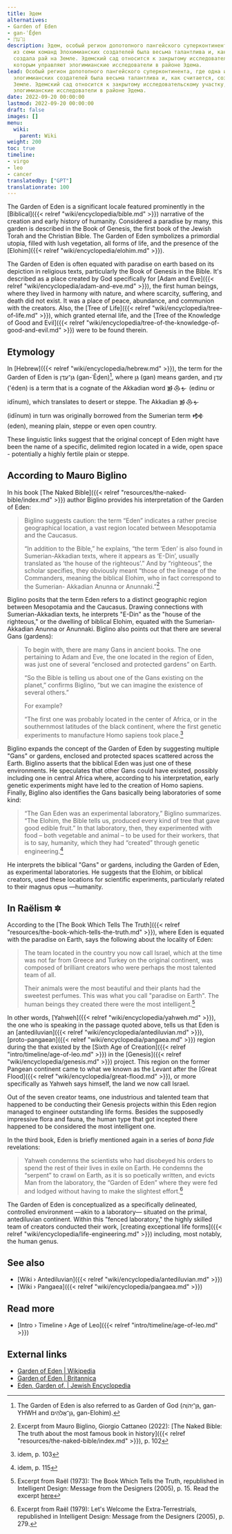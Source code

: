 ```yaml
---
title: Эдем
alternatives:
- Garden of Eden
- gan-ʿĒḏen
- גַּן־עֵדֶן
description: Эдем, особый регион допотопного пангейского суперконтинента, где одна
  из семи команд Элохимианских создателей была весьма талантлива и, как считается,
  создала рай на Земле. Эдемский сад относится к закрытому исследовательскому участку,
  которым управляют элогимианские исследователи в районе Эдема.
lead: Особый регион допотопного пангейского суперконтинента, где одна из семи команд
  элогимианских создателей была весьма талантлива и, как считается, создала рай на
  Земле. Эдемский сад относится к закрытому исследовательскому участку, которым управляют
  элогимианские исследователи в районе Эдема.
date: 2022-09-20 00:00:00
lastmod: 2022-09-20 00:00:00
draft: false
images: []
menu:
  wiki:
    parent: Wiki
weight: 200
toc: true
timeline:
- virgo
- leo
- cancer
translatedby: ["GPT"]
translationrate: 100
---
```


The Garden of Eden is a significant locale featured prominently in the [Biblical]({{< relref "wiki/encyclopedia/bible.md" >}}) narrative of the creation and early history of humanity. Considered a paradise by many, this garden is described in the Book of Genesis, the first book of the Jewish Torah and the Christian Bible. The Garden of Eden symbolizes a primordial utopia, filled with lush vegetation, all forms of life, and the presence of the [Elohim]({{< relref "wiki/encyclopedia/elohim.md" >}}).

The Garden of Eden is often equated with paradise on earth based on its depiction in religious texts, particularly the Book of Genesis in the Bible. It's described as a place created by God specifically for [Adam and Eve]({{< relref "wiki/encyclopedia/adam-and-eve.md" >}}), the first human beings, where they lived in harmony with nature, and where scarcity, suffering, and death did not exist. It was a place of peace, abundance, and communion with the creators. Also, the [Tree of Life]({{< relref "wiki/encyclopedia/tree-of-life.md" >}}), which granted eternal life, and the [Tree of the Knowledge of Good and Evil]({{< relref "wiki/encyclopedia/tree-of-the-knowledge-of-good-and-evil.md" >}}) were to be found therein.

## Etymology

In [Hebrew]({{< relref "wiki/encyclopedia/hebrew.md" >}}), the term for the Garden of Eden is גַּן־עֵדֶן (gan-ʿĒḏen)[^garden], where גַּן (gan) means garden, and עֵדֶן ('éden) is a term that is a cognate of the Akkadian word 𒂊𒁲𒉡 (edinu or idīnum), which translates to desert or steppe. The Akkadian 𒂊𒁲𒉡 (idīnum) in turn was originally borrowed from the Sumerian term 𒂔 (eden), meaning plain, steppe or even open country.

These linguistic links suggest that the original concept of Eden might have been the name of a specific, delimited region located in a wide, open space - potentially a highly fertile plain or steppe.

[^garden]: The Garden of Eden is also referred to as Garden of God (גַּן־יְהֹוֶה, gan-YHWH and גַן־אֱלֹהִים, gan-Elohim).

## According to Mauro Biglino

In his book [The Naked Bible]({{< relref "resources/the-naked-bible/index.md" >}}) author Biglino provides his interpretation of the Garden of Eden:

> Biglino suggests caution: the term “Eden” indicates a rather precise geographical location, a vast region located between Mesopotamia and the Caucasus.
>
> “In addition to the Bible,” he explains, “the term ‘Eden’ is also found in Sumerian-Akkadian texts, where it appears as ‘E-Din’, usually translated as ‘the house of the righteous’.” And by “righteous”, the scholar specifies, they obviously meant “those of the lineage of the Commanders, meaning the biblical Elohim, who in fact correspond to the Sumerian- Akkadian Anunna or Anunnaki.”[^caution]

Biglino posits that the term Eden refers to a distinct geographic region between Mesopotamia and the Caucasus. Drawing connections with Sumerian-Akkadian texts, he interprets "E-Din" as the "house of the righteous," or the dwelling of biblical Elohim, equated with the Sumerian-Akkadian Anunna or Anunnaki. Biglino also points out that there are several Gans (gardens):

> To begin with, there are many Gans in ancient books. The one pertaining to Adam and Eve, the one located in the region of Eden, was just one of several “enclosed and protected gardens” on Earth.
>
> “So the Bible is telling us about one of the Gans existing on the planet,” confirms Biglino, “but we can imagine the existence of several others.”
>
> For example?
>
> “The first one was probably located in the center of Africa, or in the southernmost latitudes of the black continent, where the first genetic experiments to manufacture Homo sapiens took place.[^africa]

Biglino expands the concept of the Garden of Eden by suggesting multiple "Gans" or gardens, enclosed and protected spaces scattered across the Earth. Biglino asserts that the biblical Eden was just one of these environments. He speculates that other Gans could have existed, possibly including one in central Africa where, according to his interpretation, early genetic experiments might have led to the creation of Homo sapiens. Finally, Biglino also identifies the Gans basically being laboratories of some kind:

> “The Gan Eden was an experimental laboratory,” Biglino summarizes. “The Elohim, the Bible tells us, produced every kind of tree that gave good edible fruit.” In that laboratory, then, they experimented with food – both vegetable and animal – to be used for their workers, that is to say, humanity, which they had “created” through genetic engineering.[^workers]

He interprets the biblical "Gans" or gardens, including the Garden of Eden, as experimental laboratories. He suggests that the Elohim, or biblical creators, used these locations for scientific experiments, particularly related to their magnus opus —humanity.

[^caution]: Excerpt from Mauro Biglino, Giorgio Cattaneo (2022): [The Naked Bible: The truth about the most famous book in history]({{< relref "resources/the-naked-bible/index.md" >}}), p. 102

[^africa]: idem, p. 103

[^workers]: idem, p. 115

## In Raëlism 🔯

According to the [The Book Which Tells The Truth]({{< relref "resources/the-book-which-tells-the-truth.md" >}}), where Eden is equated with the paradise on Earth, says the following about the locality of Eden:

> The team located in the country you now call Israel, which at the time was not far from Greece and Turkey on the original continent, was composed of brilliant creators who were perhaps the most talented team of all.
>
> Their animals were the most beautiful and their plants had the sweetest perfumes. This was what you call "paradise on Earth". The human beings they created there were the most intelligent.[^perfume]

In other words, [Yahweh]({{< relref "wiki/encyclopedia/yahweh.md" >}}), the one who is speaking in the passage quoted above, tells us that Eden is an [antediluvian]({{< relref "wiki/encyclopedia/antediluvian.md" >}}), [proto-pangaean]({{< relref "wiki/encyclopedia/pangaea.md" >}}) region during the that existed by the  [Sixth Age of Creation]({{< relref "intro/timeline/age-of-leo.md" >}}) in the [Genesis]({{< relref "wiki/encyclopedia/genesis.md" >}}) project. This region on the former Pangean continent came to what we known as the Levant after the [Great Flood]({{< relref "wiki/encyclopedia/great-flood.md" >}}), or more specifically as Yahweh says himself, the land we now call Israel.

Out of the seven creator teams, one industrious and talented team that happened to be conducting their Genesis projects within this Eden region managed to engineer outstanding life forms. Besides the supposedly impressive flora and fauna, the human type that got incepted there happened to be considered the most intelligent one.

In the third book, Eden is briefly mentioned again in a series of _bona fide_ revelations:

> Yahweh condemns the scientists who had disobeyed his orders to spend the rest of their lives in exile on Earth. He condemns the “serpent” to crawl on Earth, as it is so poetically written, and evicts Man from the laboratory, the “Garden of Eden” where they were fed and lodged without having to make the slightest effort.[^lab]

The Garden of Eden is conceptualized as a specifically delineated, controlled environment —akin to a laboratory— situated on the primal, antediluvian continent. Within this "fenced laboratory," the highly skilled team of creators conducted their work, [creating exceptional life forms]({{< relref "wiki/encyclopedia/life-engineering.md" >}}) including, most notably, the human genus.

[^perfume]: Excerpt from Raël (1973): The Book Which Tells the Truth, republished in Intelligent Design: Message from the Designers (2005), p. 15. Read the excerpt [here](https://wheelofheaven.github.io/rael-one-the-book-which-tells-the-truth/2_the_truth.html#genesis)

[^lab]: Excerpt from Raël (1979): Let's Welcome the Extra-Terrestrials, republished in Intelligent Design: Message from the Designers (2005), p. 279.

## See also

- [Wiki › Antediluvian]({{< relref "wiki/encyclopedia/antediluvian.md" >}})
- [Wiki › Pangaea]({{< relref "wiki/encyclopedia/pangaea.md" >}})

## Read more

- [Intro › Timeline › Age of Leo]({{< relref "intro/timeline/age-of-leo.md" >}})

## External links

- [Garden of Eden | Wikipedia](https://en.wikipedia.org/wiki/Garden_of_Eden)
- [Garden of Eden | Britannica](https://www.britannica.com/topic/Garden-of-Eden)
- [Eden, Garden of. | Jewish Encyclopedia](https://www.jewishencyclopedia.com/articles/5428-eden-garden-of)
